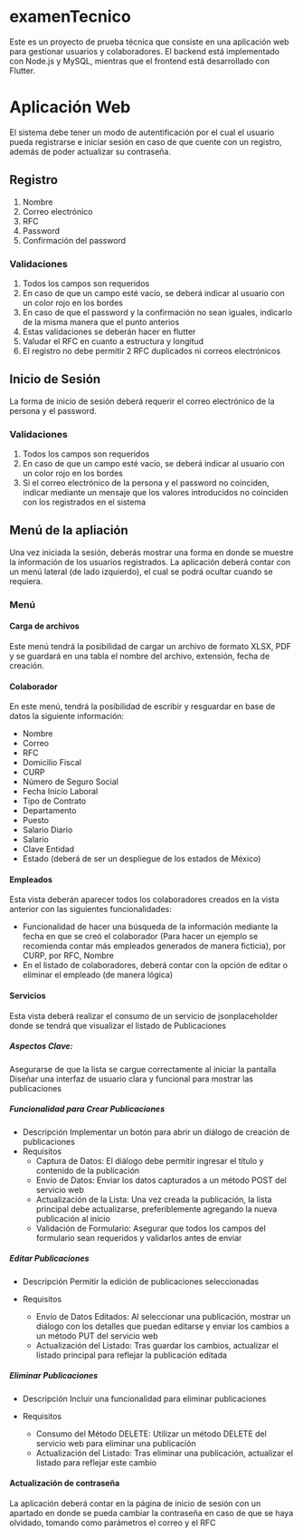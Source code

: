 # examenTecnico
Este es un proyecto de prueba técnica que consiste en una aplicación web para gestionar usuarios y colaboradores. El backend está implementado con Node.js y MySQL, mientras que el frontend está desarrollado con Flutter.

# Aplicación Web
El sistema debe tener un modo de autentificación por el cual el usuario pueda registrarse
e iniciar sesión en caso de que cuente con un registro, además de poder actualizar su
contraseña.

## Registro
1. Nombre
2. Correo electrónico
3. RFC
4. Password
5. Confirmación del password

### Validaciones
1. Todos los campos son requeridos
2. En caso de que un campo esté vacío, se deberá indicar al usuario con un color rojo en los bordes
3. En caso de que el password y la confirmación no sean iguales, indicarlo de la misma manera que el punto anterios
4. Estas validaciones se deberán hacer en flutter
5. Valudar el RFC en cuanto a estructura y longitud
6. El registro no debe permitir 2 RFC duplicados ni correos electrónicos

## Inicio de Sesión
La forma de inicio de sesión deberá requerir el correo electrónico de la persona y el
password.

### Validaciones
1. Todos los campos son requeridos
2. En caso de que un campo esté vacío, se deberá indicar al usuario con un color rojo en los bordes
3. Si el correo electrónico de la persona y el password no coinciden, indicar mediante un mensaje que los valores introducidos no coinciden con los registrados en el sistema

## Menú de la apliación
Una vez iniciada la sesión, deberás mostrar una forma en donde se muestre la información de los usuarios registrados.
La aplicación deberá contar con un menú lateral (de lado izquierdo), el cual se podrá ocultar cuando se requiera.

### Menú
#### Carga de archivos 
Este menú tendrá la posibilidad de cargar un archivo de formato XLSX, PDF y se guardará en una tabla el nombre del archivo, extensión, fecha de creación.
#### Colaborador
En este menú, tendrá la posibilidad de escribir y resguardar en base de datos la siguiente información:
* Nombre
* Correo
* RFC
* Domicilio Fiscal
* CURP
* Número de Seguro Social
* Fecha Inicio Laboral
* Tipo de Contrato
* Departamento
* Puesto
* Salario Diario
* Salario
* Clave Entidad
* Estado (deberá de ser un despliegue de los estados de México)

#### Empleados
Esta vista deberán aparecer todos los colaboradores creados en la vista anterior con las siguientes funcionalidades:
  * Funcionalidad de hacer una búsqueda de la información mediante la fecha en que se creó el colaborador (Para hacer un ejemplo se recomienda contar más empleados generados de manera ficticia), por CURP, por RFC, Nombre
  * En el listado de colaboradores, deberá contar con la opción de editar o eliminar el empleado (de manera lógica)

#### Servicios
Esta vista deberá realizar el consumo de un servicio de jsonplaceholder donde se tendrá que visualizar el listado de Publicaciones

##### Aspectos Clave:
Asegurarse de que la lista se cargue correctamente al iniciar la pantalla
Diseñar una interfaz de usuario clara y funcional para mostrar las publicaciones

##### Funcionalidad para Crear Publicaciones
- Descripción
Implementar un botón para abrir un diálogo de creación de publicaciones
- Requisitos
  * Captura de Datos: El diálogo debe permitir ingresar el título y contenido de la publicación
  * Envío de Datos: Enviar los datos capturados a un método POST del servicio web
  * Actualización de la Lista: Una vez creada la publicación, la lista principal debe actualizarse, preferiblemente agregando la nueva publicación al inicio
  * Validación de Formulario: Asegurar que todos los campos del formulario sean requeridos y validarlos antes de enviar

##### Editar Publicaciones
- Descripción
Permitir la edición de publicaciones seleccionadas

- Requisitos
  * Envío de Datos Editados: Al seleccionar una publicación, mostrar un diálogo con los detalles que puedan editarse y enviar los cambios a un método PUT del servicio web
  * Actualización del Listado: Tras guardar los cambios, actualizar el listado principal para reflejar la publicación editada

##### Eliminar Publicaciones
- Descripción
Incluir una funcionalidad para eliminar publicaciones

- Requisitos
    * Consumo del Método DELETE: Utilizar un método DELETE del servicio web para eliminar una publicación
    * Actualización del Listado: Tras eliminar una publicación, actualizar el listado para reflejar este cambio
 
#### Actualización de contraseña
La aplicación deberá contar en la página de inicio de sesión con un apartado en donde se pueda cambiar la contraseña en caso de que se haya olvidado, tomando como parámetros el correo y el RFC
